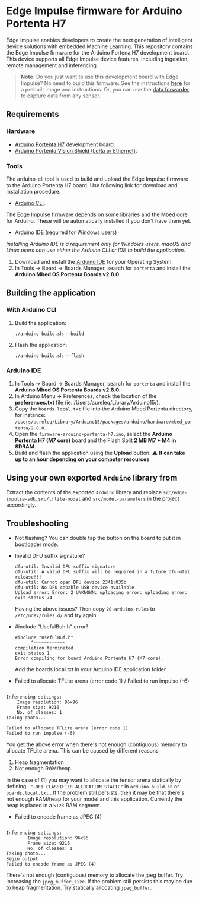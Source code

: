 # Edge Impulse firmware for Arduino Portenta H7

Edge Impulse enables developers to create the next generation of intelligent device solutions with embedded Machine Learning. This repository contains the Edge Impulse firmware for the Arduino Portena H7 development board. This device supports all Edge Impulse device features, including ingestion, remote management and inferencing.

> **Note:** Do you just want to use this development board with Edge Impulse? No need to build this firmware. See the instructions [here](https://docs.edgeimpulse.com/docs/arduino-portenta-h7) for a prebuilt image and instructions. Or, you can use the [data forwarder](https://docs.edgeimpulse.com/docs/cli-data-forwarder) to capture data from any sensor.

## Requirements

### Hardware

* [Arduino Portenta H7](https://store.arduino.cc/portenta-h7) development board.
* [Arduino Portenta Vision Shield (LoRa or Ethernet)](https://store.arduino.cc/portenta-vision-shield).

### Tools

The arduino-cli tool is used to build and upload the Edge Impulse firmware to the Arduino Portenta H7 board. Use following link for download and installation procedure:

* [Arduino CLI](https://arduino.github.io/arduino-cli/installation/).

The Edge Impulse firmware depends on some libraries and the Mbed core for Arduino. These will be automatically installed if you don't have them yet.

* Arduino IDE (required for Windows users)

_Installing Arduino IDE is a requirement only for Windows users. macOS and Linux users can use either the Arduino CLI or IDE to build the application._

1. Download and install the [Arduino IDE](https://www.arduino.cc/en/software) for your Operating System.
1. In Tools -> Board -> Boards Manager, search for `portenta` and install the **Arduino Mbed OS Portenta Boards v2.8.0**.

## Building the application

### With Arduino CLI

1. Build the application:

    ```
    ./arduino-build.sh --build
    ```

1. Flash the application:

    ```
    ./arduino-build.sh --flash
    ```

### Arduino IDE

1. In Tools -> Board -> Boards Manager, search for `portenta` and install the **Arduino Mbed OS Portenta Boards v2.8.0**.
1. In Arduino Menu -> Preferences, check the location of the **preferences.txt** file (ie: /Users/aureleq/Library/Arduino15/).
1. Copy the `boards.local.txt` file into the Arduino Mbed Portenta directory, for instance:
`/Users/aureleq/Library/Arduino15/packages/arduino/hardware/mbed_portenta/2.8.0`.
1. Open the `firmware-arduino-portenta-h7.ino`, select the **Arduino Portenta H7 (M7 core)** board and the Flash Split **2 MB M7 + M4 in SDRAM**.
1. Build and flash the application using the **Upload** button. :warning: **It can take up to an hour depending on your computer resources**

## Using your own exported `Arduino` library from

Extract the contents of the exported `Arduino` library and replace `src/edge-impulse-sdk`, `src/tflite-model` and `src/model-parameters` in the project
accordingly.

## Troubleshooting

* Not flashing? You can double tap the button on the board to put it in bootloader mode.
* Invalid DFU suffix signature?

    ```
    dfu-util: Invalid DFU suffix signature
    dfu-util: A valid DFU suffix will be required in a future dfu-util release!!!
    dfu-util: Cannot open DFU device 2341:035b
    dfu-util: No DFU capable USB device available
    Upload error: Error: 2 UNKNOWN: uploading error: uploading error: exit status 74
    ```

    Having the above issues? Then copy `20-arduino.rules` to `/etc/udev/rules.d/` and try again.

* #include "UsefulBuh.h" error?

    ```
    #include "UsefulBuf.h"
          ^~~~~~~~~~~~~
    compilation terminated.
    exit status 1
    Error compiling for board Arduino Portenta H7 (M7 core).
    ```

    Add the boards.local.txt in your Arduino IDE application folder

* Failed to allocate TFLite arena (error code 1) / Failed to run impulse (-6)

```

Inferencing settings:
	Image resolution: 96x96
	Frame size: 9216
	No. of classes: 1
Taking photo...

Failed to allocate TFLite arena (error code 1)
Failed to run impulse (-6)
```

You get the above error when there's not enough (contiguous) memory to allocate TFLite arena. This can be caused by different reasons

1. Heap fragmentation
2. Not enough RAM/heap.

In the case of (1) you may want to allocate the tensor arena statically by defining ` "-DEI_CLASSIFIER_ALLOCATION_STATIC"` in `arduino-build.sh` or `boards.local.txt` . If the problem still persists, then it may be that there's not enough RAM/heap for your model and this application. Currently the heap is placed in a `512`k RAM segment.

* Failed to encode frame as JPEG (4)

```

Inferencing settings:
        Image resolution: 96x96
        Frame size: 9216
        No. of classes: 1
Taking photo...
Begin output
Failed to encode frame as JPEG (4)
```

There's not enough (contiguous) memory to allocate the jpeg buffer. Try increasing the `jpeg_buffer_size`. If the problem still persists this may be due
to heap fragmentation. Try statically allocating `jpeg_buffer`.
